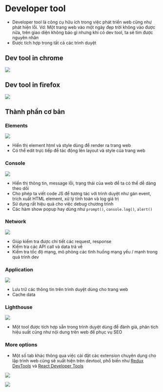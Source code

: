 # Developer tool

- Developer tool là công cụ hữu ích trong việc phát triển web cũng như phát hiện lỗi. Vd: Một trang web vào một ngày đẹp trời không vào được nữa, trên giao diện không báo gì nhưng khi có dev tool, ta sẽ tìm được nguyên nhân
- Được tích hợp trong tất cả các trình duyệt

## Dev tool in chrome

![](../images/dev-tool.png)

## Dev tool in firefox

![](../images/firefox-devtool.png)

## Thành phần cơ bản

### Elements

![](../images/devtool-elements.png)

- Hiển thị element html và style dùng để render ra trang web
- Có thể edit trực tiếp để tác động lên layout và style của trang web

### Console

![](../images/devtool-console.png)

- Hiển thị thông tin, message lỗi, trạng thái của web để ta có thể dễ dàng theo dõi
- Cho phép ta viết code JS để tương tác với trình duyệt như gán event, trích xuất HTML element, xử lý tính toán và log giá trị
- Sử dụng rất hiệu quả cho việc debug chương trình
- Các hàm show popup hay dùng như `prompt()`, `console.log()`, `alert()`

### Network

![](../images/devtool-network.png)

- Giúp kiểm tra được chi tiết các request, response
- Kiểm tra các API call và data trả về
- Kiểm tra tốc độ mạng, mô phỏng các tình huống mạng yếu / mạnh trong quá trình dev

### Application

![](../images/devtool-application.png)

- Lưu trữ các thông tin trên trình duyệt dùng cho trang web
- Cache data

### Lighthouse

![](../images/devtool-lighthouse-2.png)

- Một tool được tích hợp sẵn trong trình duyệt dùng để đánh giá, phân tích hiệu suất cũng như nội dung trên web để phục vụ SEO

### More options

- Một số tab khác thông qua việc cài đặt các extension chuyên dụng cho lập trình web cũng sẽ xuất hiện trên devtool, phổ biến như [Redux DevTools](https://chrome.google.com/webstore/detail/redux-devtools/lmhkpmbekcpmknklioeibfkpmmfibljd) và [React Developer Tools](https://chrome.google.com/webstore/detail/react-developer-tools/fmkadmapgofadopljbjfkapdkoienihi)

![](../images/devtool-redux.png)

![](../images/devtool-react.png)
